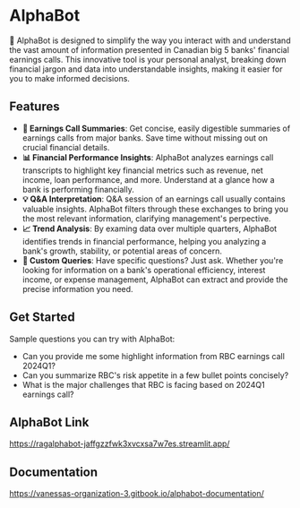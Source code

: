 # AlphaBot

🤖 AlphaBot is designed to simplify the way you interact with and understand the vast amount of information presented in Canadian big 5 banks' financial earnings calls. This innovative tool is your personal analyst, breaking down financial jargon and data into understandable insights, making it easier for you to make informed decisions.

## Features

- **🚀 Earnings Call Summaries**: Get concise, easily digestible summaries of earnings calls from major banks. Save time without missing out on crucial financial details.
- **📊 Financial Performance Insights**: AlphaBot analyzes earnings call transcripts to highlight key financial metrics such as revenue, net income, loan performance, and more. Understand at a glance how a bank is performing financially.
- **💡 Q&A Interpretation**: Q&A session of an earnings call usually contains valuable insights. AlphaBot filters through these exchanges to bring you the most relevant information, clarifying management's perpective.
- **📈 Trend Analysis**: By examing data over multiple quarters, AlphaBot identifies trends in financial performance, helping you analyzing a bank's growth, stability, or potential areas of concern.
- **🔎 Custom Queries**: Have specific questions? Just ask. Whether you're looking for information on a bank's operational efficiency, interest income, or expense management, AlphaBot can extract and provide the precise information you need.

## Get Started
Sample questions you can try with AlphaBot:

- Can you provide me some highlight information from RBC earnings call 2024Q1?
- Can you summarize RBC's risk appetite in a few bullet points concisely?
- What is the major challenges that RBC is facing based on 2024Q1 earnings call?

## AlphaBot Link
https://ragalphabot-jaffgzzfwk3xvcxsa7w7es.streamlit.app/

## Documentation 
https://vanessas-organization-3.gitbook.io/alphabot-documentation/
